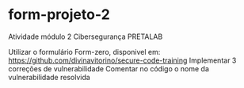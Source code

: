 # form-projeto-2
Atividade módulo 2 Cibersegurança PRETALAB

Utilizar o formulário Form-zero, disponivel em: https://github.com/divinavitorino/secure-code-training
Implementar 3 correções de vulnerabilidade
Comentar no código o nome da vulnerabilidade resolvida
